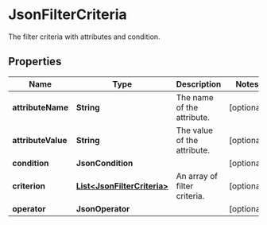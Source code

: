 

# JsonFilterCriteria

The filter criteria with attributes and condition.
## Properties

Name | Type | Description | Notes
------------ | ------------- | ------------- | -------------
**attributeName** | **String** | The name of the attribute. |  [optional]
**attributeValue** | **String** | The value of the attribute. |  [optional]
**condition** | **JsonCondition** |  |  [optional]
**criterion** | [**List&lt;JsonFilterCriteria&gt;**](JsonFilterCriteria.md) | An array of filter criteria. |  [optional]
**operator** | **JsonOperator** |  |  [optional]



